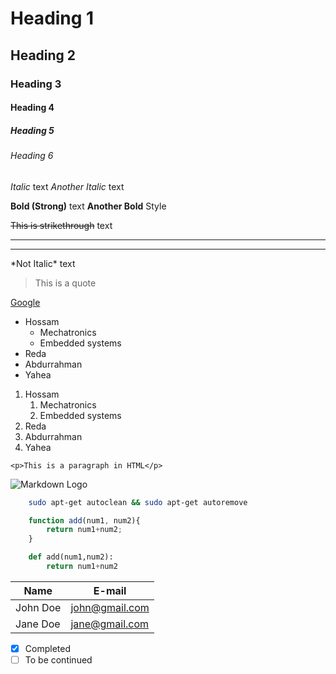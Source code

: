 <!-- This is a comment, HTML style -->
<!-- Headings -->
# Heading 1
## Heading 2
### Heading 3
#### Heading 4
##### Heading 5
###### Heading 6
<!--Notice the similarity to HTML-->
<!-- Italics -->
*Italic* text
_Another Italic_ text

<!-- Strong (Bold) -->
**Bold (Strong)** text
__Another Bold__ Style

<!-- Strikethrough -->
~~This is strikethrough~~ text

<!-- Horizontal rule -->
<!-- they act like horizontal separators -->
---
___

<!-- Escape character \ 'Backslash' -->
\*Not Italic\* text

<!-- Blockquotes -->
> This is a quote

<!-- Links -->
[Google](http://google.com.eg "The famous google search engine")
<!-- [Text to look like a link](<link> "what appears on hovering on link" -->

<!-- Unordered List -->
<!-- * <item> 
        * <nested_item> -->
* Hossam
    * Mechatronics
    * Embedded systems
* Reda
* Abdurrahman
* Yahea

<!-- Ordered List -->
1. Hossam
    1. Mechatronics
    1. Embedded systems
1. Reda
1. Abdurrahman
1. Yahea

<!-- Inline Code Block -->
`<p>This is a paragraph in HTML</p>`

<!-- Image -->
<!-- ![<name>](<image_location>) -->
![Markdown Logo](https://markdown-here.com/img/icon256.png)

<!-- Github exclusive -->
<!-- Code Blocks -->
<!-- syntax
```<coding_language>[c,c++,bash,python,javascript,etc.>
    <code_to_display>
``` -->
```bash
    sudo apt-get autoclean && sudo apt-get autoremove
```

```javascript
    function add(num1, num2){
        return num1+num2;
    }
```

```python
    def add(num1,num2):
        return num1+num2
```
<!-- Table -->
<!-- syntax 
use pipes for vertical borders, use hyphens for heavy horizontal border, the colons determine the alignment, it is aligned to the left as default
| <cell>    | <cell>    | <cell>    | <cell>    |
|:--        |:-:        |--:        |---        |
|<left>     |<centre>   |<right>    |<default>  |
-->
|Name       | E-mail            |
| ---       | ---               |
| John Doe  | john@gmail.com    |
| Jane Doe  | jane@gmail.com    |

<!-- Task List -->
<!-- syntax 
* [x] <task_complete>
* [ ] <task_incomplete> -->
* [x] Completed
* [ ] To be continued
